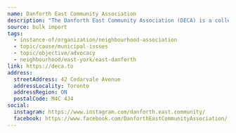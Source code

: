 ```yaml
---
name: Danforth East Community Association
description: "The Danforth East Community Association (DECA) is a collective of local residents and businesses focused on enhancing community vibrancy and walkability since 2007. They organize events such as the East Lynn Park Farmers Market and the Danforth East Community Arts Fair, fostering collaboration among residents, businesses, schools, and other organizations."
source: bulk import
tags:
  - instance-of/organization/neighbourhood-association
  - topic/cause/municipal-issues
  - topic/objective/advocacy
  - neighbourhood/east-york/east-danforth
link: https://deca.to
address:
  streetAddress: 42 Cedarvale Avenue
  addressLocality: Toronto
  addressRegion: ON
  postalCode: M4C 4J4
social:
  instagram: https://www.instagram.com/danforth.east.community/
  facebook: https://www.facebook.com/DanforthEastCommunityAssociation/
---
```


<!-- Community added via bulk import -->
